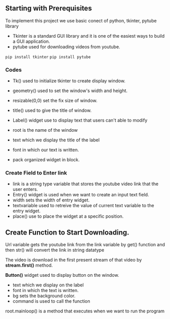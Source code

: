 ## Starting with Prerequisites

To implement this project we use basic conect of python, tkinter, pytube library

- Tkinter is a standard GUI library and it is one of the easiest ways to build a GUI application.
- pytube used for downloading videos from youtube.

```pip install tkinter```
```pip install pytube```



### Codes

- Tk() used to initialize tkinter to create display window.
- geometry() used to set the window's width and height.
- resizable(0,0) set the fix size of window.
- title() used to give the title of window.


- Label() widget use to display text that users can't able to modify
- root is the name of the window
- text which we display the title of the label
- font in which our text is written.
- pack organized widget in block.

### Create Field to Enter link

- link is a string type variable that stores the youtube video link that the user enters.
- Entry() widget is used when we want to create an input text field.
- width sets the width of entry widget.
- textvariable used to retreive the value of current text variable to the entry widget.
- place() use to place the widget at a specific position.

## Create Function to Start Downloading.

Url variable gets the youtube link from the link variable by get() function and then str() will convert the link in string datatype

The video is download in the first present stream of that video by **stream.first()** method.

**Button()** widget used to display button on the window.

- text which we display on the label
- font in which the text is written.
- bg sets the background color.
- command is used to call the function

root.mainloop() is a method that executes when we want to run the program